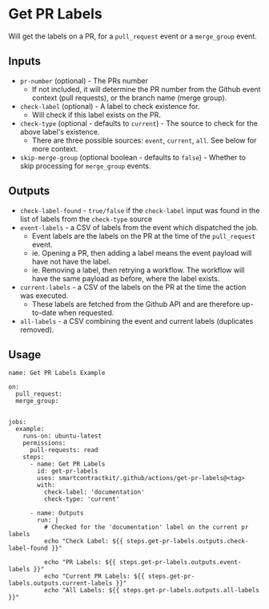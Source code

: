 # Get PR Labels

Will get the labels on a PR, for a `pull_request` event or a `merge_group`
event.

## Inputs

- `pr-number` (optional) - The PRs number
  - If not included, it will determine the PR number from the Github event
    context (pull requests), or the branch name (merge group).
- `check-label` (optional) - A label to check existence for.
  - Will check if this label exists on the PR.
- `check-type` (optional - defaults to `current`) - The source to check for the
  above label's existence.
  - There are three possible sources: `event`, `current`, `all`. See below for
    more context.
- `skip-merge-group` (optional boolean - defaults to `false`) - Whether to skip
  processing for `merge_group` events.

## Outputs

- `check-label-found` - `true/false` if the `check-label` input was found in the
  list of labels from the `check-type` source
- `event-labels` - a CSV of labels from the event which dispatched the job.
  - Event labels are the labels on the PR at the time of the `pull_request`
    event.
  - ie. Opening a PR, then adding a label means the event payload will have not
    have the label.
  - ie. Removing a label, then retrying a workflow. The workflow will have the
    same payload as before, where the label exists.
- `current-labels` - a CSV of the labels on the PR at the time the action was
  executed.
  - These labels are fetched from the Github API and are therefore up-to-date
    when requested.
- `all-labels` - a CSV combining the event and current labels (duplicates
  removed).

## Usage

```
name: Get PR Labels Example

on:
  pull_request:
  merge_group:


jobs:
  example:
    runs-on: ubuntu-latest
    permissions:
      pull-requests: read
    steps:
      - name: Get PR Labels
        id: get-pr-labels
        uses: smartcontractkit/.github/actions/get-pr-labels@<tag>
        with:
          check-label: 'documentation'
          check-type: 'current'

      - name: Outputs
        run: |
          # Checked for the 'documentation' label on the current pr labels
          echo "Check Label: ${{ steps.get-pr-labels.outputs.check-label-found }}"

          echo "PR Labels: ${{ steps.get-pr-labels.outputs.event-labels }}"
          echo "Current PR Labels: ${{ steps.get-pr-labels.outputs.current-labels }}"
          echo "All Labels: ${{ steps.get-pr-labels.outputs.all-labels }}"
```
